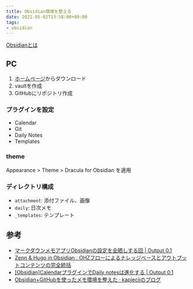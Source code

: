 ```yaml
---
title: Obsidian環境を整える
date: 2021-05-02T13:58:00+09:00
tags:
- obsidian
---
```


[Obsidianとは](note/Obsidianとは.md)

## PC

1. [ホームページ](https://obsidian.md/)からダウンロード
1. vaultを作成
1. GitHubにリポジトリ作成

### プラグインを設定

* Calendar
* Git
* Daily Notes
* Templates

### theme

Appearance > Theme > Dracula for Obsidian を適用

### ディレクトリ構成

* `attachment`: 添付ファイル、画像
* `daily`: 日次メモ
* `_templates`: テンプレート

## 参考

* [マークダウンメモアプリObsidianの設定を全晒しする回 | Output 0.1](https://pouhon.net/obsidian-settings/5686/)
* [Zenn & Hugo in Obsidian : OHZフローによるナレッジベースとアウトプットコンテンツの完全統括](https://zenn.dev/estra/articles/ohzflow-zenn-hugo-obsidian)
* [\[Obsidian\]CalendarプラグインでDaily notesは進化する | Output 0.1](https://pouhon.net/obsidian-calendar/5996/)
* [Obsidian+GitHubを使ったメモ環境を整えた · kapieciiのブログ](https://blog.kapiecii.com/posts/2020/11/29/hello-obsidian/)
